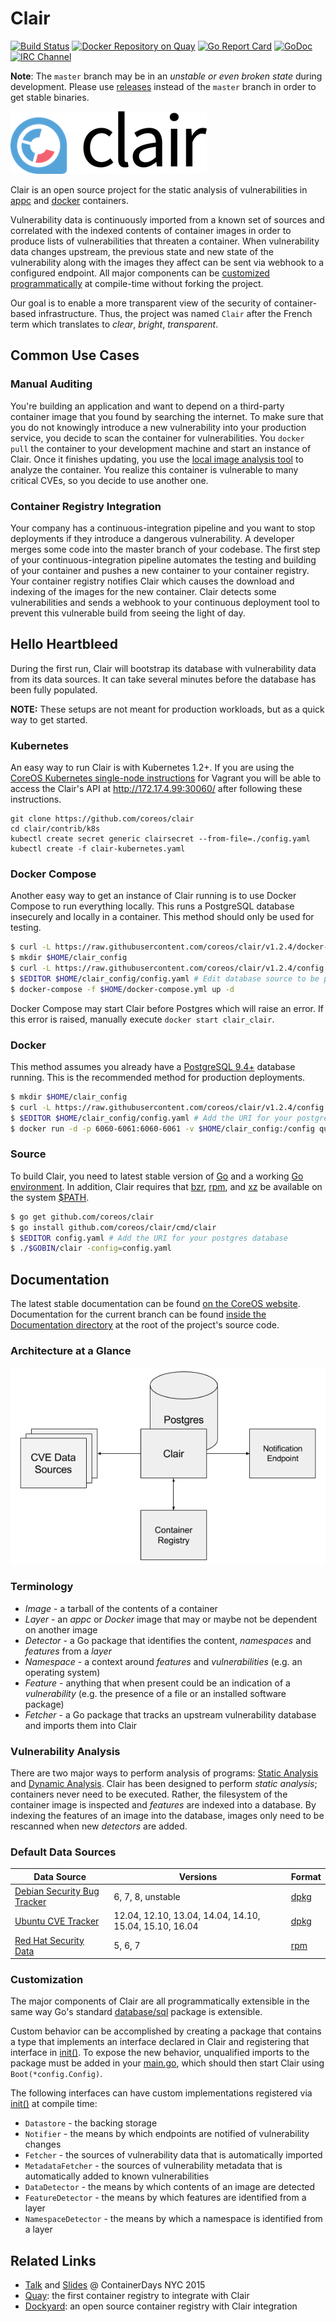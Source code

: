# Clair

[![Build Status](https://api.travis-ci.org/coreos/clair.svg?branch=master "Build Status")](https://travis-ci.org/coreos/clair)
[![Docker Repository on Quay](https://quay.io/repository/coreos/clair/status "Docker Repository on Quay")](https://quay.io/repository/coreos/clair)
[![Go Report Card](https://goreportcard.com/badge/coreos/clair "Go Report Card")](https://goreportcard.com/report/coreos/clair)
[![GoDoc](https://godoc.org/github.com/coreos/clair?status.svg "GoDoc")](https://godoc.org/github.com/coreos/clair)
[![IRC Channel](https://img.shields.io/badge/freenode-%23clair-blue.svg "IRC Channel")](http://webchat.freenode.net/?channels=clair)

**Note**: The `master` branch may be in an *unstable or even broken state* during development.
Please use [releases] instead of the `master` branch in order to get stable binaries.

![Clair Logo](img/Clair_horizontal_color.png)

Clair is an open source project for the static analysis of vulnerabilities in [appc] and [docker] containers.

Vulnerability data is continuously imported from a known set of sources and correlated with the indexed contents of container images in order to produce lists of vulnerabilities that threaten a container.
When vulnerability data changes upstream, the previous state and new state of the vulnerability along with the images they affect can be sent via webhook to a configured endpoint.
All major components can be [customized programmatically] at compile-time without forking the project.

Our goal is to enable a more transparent view of the security of container-based infrastructure.
Thus, the project was named `Clair` after the French term which translates to *clear*, *bright*, *transparent*.

[appc]: https://github.com/appc/spec
[docker]: https://github.com/docker/docker/blob/master/image/spec/v1.md
[customized programmatically]: #customization
[releases]: https://github.com/coreos/clair/releases

## Common Use Cases

### Manual Auditing

You're building an application and want to depend on a third-party container image that you found by searching the internet.
To make sure that you do not knowingly introduce a new vulnerability into your production service, you decide to scan the container for vulnerabilities.
You `docker pull` the container to your development machine and start an instance of Clair.
Once it finishes updating, you use the [local image analysis tool] to analyze the container.
You realize this container is vulnerable to many critical CVEs, so you decide to use another one.

[local image analysis tool]: https://github.com/coreos/clair/tree/master/contrib/analyze-local-images

### Container Registry Integration

Your company has a continuous-integration pipeline and you want to stop deployments if they introduce a dangerous vulnerability.
A developer merges some code into the master branch of your codebase.
The first step of your continuous-integration pipeline automates the testing and building of your container and pushes a new container to your container registry.
Your container registry notifies Clair which causes the download and indexing of the images for the new container.
Clair detects some vulnerabilities and sends a webhook to your continuous deployment tool to prevent this vulnerable build from seeing the light of day.

## Hello Heartbleed

During the first run, Clair will bootstrap its database with vulnerability data from its data sources.
It can take several minutes before the database has been fully populated.

**NOTE:** These setups are not meant for production workloads, but as a quick way to get started.

### Kubernetes

An easy way to run Clair is with Kubernetes 1.2+.
If you are using the [CoreOS Kubernetes single-node instructions][single-node] for Vagrant you will be able to access the Clair's API at http://172.17.4.99:30060/ after following these instructions.

```
git clone https://github.com/coreos/clair
cd clair/contrib/k8s
kubectl create secret generic clairsecret --from-file=./config.yaml
kubectl create -f clair-kubernetes.yaml
```

[single-node]: https://coreos.com/kubernetes/docs/latest/kubernetes-on-vagrant-single.html

### Docker Compose

Another easy way to get an instance of Clair running is to use Docker Compose to run everything locally.
This runs a PostgreSQL database insecurely and locally in a container.
This method should only be used for testing.

```sh
$ curl -L https://raw.githubusercontent.com/coreos/clair/v1.2.4/docker-compose.yml -o $HOME/docker-compose.yml
$ mkdir $HOME/clair_config
$ curl -L https://raw.githubusercontent.com/coreos/clair/v1.2.4/config.example.yaml -o $HOME/clair_config/config.yaml
$ $EDITOR $HOME/clair_config/config.yaml # Edit database source to be postgresql://postgres:password@postgres:5432?sslmode=disable
$ docker-compose -f $HOME/docker-compose.yml up -d
```

Docker Compose may start Clair before Postgres which will raise an error.
If this error is raised, manually execute `docker start clair_clair`.


### Docker

This method assumes you already have a [PostgreSQL 9.4+] database running.
This is the recommended method for production deployments.

[PostgreSQL 9.4+]: http://postgresql.org

```sh
$ mkdir $HOME/clair_config
$ curl -L https://raw.githubusercontent.com/coreos/clair/v1.2.4/config.example.yaml -o $HOME/clair_config/config.yaml
$ $EDITOR $HOME/clair_config/config.yaml # Add the URI for your postgres database
$ docker run -d -p 6060-6061:6060-6061 -v $HOME/clair_config:/config quay.io/coreos/clair:v1.2.4 -config=/config/config.yaml
```

### Source

To build Clair, you need to latest stable version of [Go] and a working [Go environment].
In addition, Clair requires that [bzr], [rpm], and [xz] be available on the system [$PATH].

[Go]: https://github.com/golang/go/releases
[Go environment]: https://golang.org/doc/code.html
[bzr]: http://bazaar.canonical.com/en
[rpm]: http://www.rpm.org
[xz]: http://tukaani.org/xz
[$PATH]: https://en.wikipedia.org/wiki/PATH_(variable)

```sh
$ go get github.com/coreos/clair
$ go install github.com/coreos/clair/cmd/clair
$ $EDITOR config.yaml # Add the URI for your postgres database
$ ./$GOBIN/clair -config=config.yaml
```

## Documentation

The latest stable documentation can be found [on the CoreOS website]. Documentation for the current branch can be found [inside the Documentation directory][docs-dir] at the root of the project's source code.

[on the CoreOS website]: https://coreos.com/clair/docs/latest/
[docs-dir]: /Documentation

### Architecture at a Glance

![Simple Clair Diagram](img/simple_diagram.png)

### Terminology

- *Image* - a tarball of the contents of a container
- *Layer* - an *appc* or *Docker* image that may or maybe not be dependent on another image
- *Detector* - a Go package that identifies the content, *namespaces* and *features* from a *layer*
- *Namespace* - a context around *features* and *vulnerabilities* (e.g. an operating system)
- *Feature* - anything that when present could be an indication of a *vulnerability* (e.g. the presence of a file or an installed software package)
- *Fetcher* - a Go package that tracks an upstream vulnerability database and imports them into Clair

### Vulnerability Analysis

There are two major ways to perform analysis of programs: [Static Analysis] and [Dynamic Analysis].
Clair has been designed to perform *static analysis*; containers never need to be executed.
Rather, the filesystem of the container image is inspected and *features* are indexed into a database.
By indexing the features of an image into the database, images only need to be rescanned when new *detectors* are added.

[Static Analysis]: https://en.wikipedia.org/wiki/Static_program_analysis
[Dynamic Analysis]: https://en.wikipedia.org/wiki/Dynamic_program_analysis

### Default Data Sources

| Data Source                   | Versions                                               | Format |
|-------------------------------|--------------------------------------------------------|--------|
| [Debian Security Bug Tracker] | 6, 7, 8, unstable                                      | [dpkg] |
| [Ubuntu CVE Tracker]          | 12.04, 12.10, 13.04, 14.04, 14.10, 15.04, 15.10, 16.04 | [dpkg] |
| [Red Hat Security Data]       | 5, 6, 7                                                | [rpm]  |

[Debian Security Bug Tracker]: https://security-tracker.debian.org/tracker
[Ubuntu CVE Tracker]: https://launchpad.net/ubuntu-cve-tracker
[Red Hat Security Data]: https://www.redhat.com/security/data/metrics
[dpkg]: https://en.wikipedia.org/wiki/dpkg
[rpm]: http://www.rpm.org


### Customization

The major components of Clair are all programmatically extensible in the same way Go's standard [database/sql] package is extensible.

Custom behavior can be accomplished by creating a package that contains a type that implements an interface declared in Clair and registering that interface in [init()]. To expose the new behavior, unqualified imports to the package must be added in your [main.go], which should then start Clair using `Boot(*config.Config)`.

The following interfaces can have custom implementations registered via [init()] at compile time:

- `Datastore` - the backing storage
- `Notifier` - the means by which endpoints are notified of vulnerability changes
- `Fetcher` - the sources of vulnerability data that is automatically imported
- `MetadataFetcher` - the sources of vulnerability metadata that is automatically added to known vulnerabilities
- `DataDetector` - the means by which contents of an image are detected
- `FeatureDetector` - the means by which features are identified from a layer
- `NamespaceDetector` - the means by which a namespace is identified from a layer

[init()]: https://golang.org/doc/effective_go.html#init
[database/sql]: https://godoc.org/database/sql
[main.go]: https://github.com/coreos/clair/blob/master/cmd/clair/main.go

## Related Links

- [Talk](https://www.youtube.com/watch?v=PA3oBAgjnkU) and [Slides](https://docs.google.com/presentation/d/1toUKgqLyy1b-pZlDgxONLduiLmt2yaLR0GliBB7b3L0/pub?start=false&loop=false&slide=id.p) @ ContainerDays NYC 2015
- [Quay](https://quay.io): the first container registry to integrate with Clair
- [Dockyard](https://github.com/containerops/dockyard): an open source container registry with Clair integration
